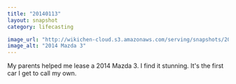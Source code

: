 ```yaml
---
title: "20140113"
layout: snapshot
category: lifecasting

image_url: "http://wikichen-cloud.s3.amazonaws.com/serving/snapshots/2014/20140113-mazda3-jonathan.jpg"
image_alt: "2014 Mazda 3"
---
```


My parents helped me lease a 2014 Mazda 3. I find it stunning. It's the first car I get to call my own.
